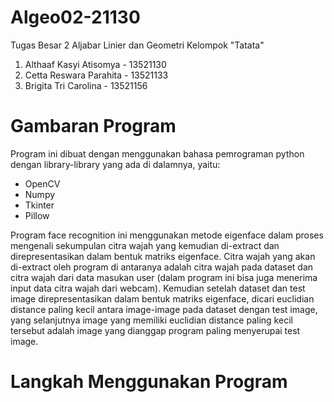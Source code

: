 # Algeo02-21130
Tugas Besar 2 Aljabar Linier dan Geometri Kelompok "Tatata"
1. Althaaf Kasyi Atisomya - 13521130 
2. Cetta Reswara Parahita - 13521133
3. Brigita Tri Carolina - 13521156

# Gambaran Program 
Program ini dibuat dengan menggunakan bahasa pemrograman python dengan library-library yang ada di dalamnya, yaitu:
* OpenCV 
* Numpy 
* Tkinter 
* Pillow 

Program face recognition ini menggunakan metode eigenface dalam proses mengenali sekumpulan citra wajah yang kemudian di-extract dan direpresentasikan dalam bentuk matriks eigenface. Citra wajah yang akan di-extract oleh program di antaranya adalah citra wajah pada dataset dan citra wajah dari data masukan user (dalam program ini bisa juga menerima input data citra wajah dari webcam). Kemudian setelah dataset dan test image direpresentasikan dalam bentuk matriks eigenface, dicari euclidian distance paling kecil antara image-image pada dataset dengan test image, yang selanjutnya image yang memiliki euclidian distance paling kecil tersebut adalah image yang dianggap program paling menyerupai test image.

# Langkah Menggunakan Program
